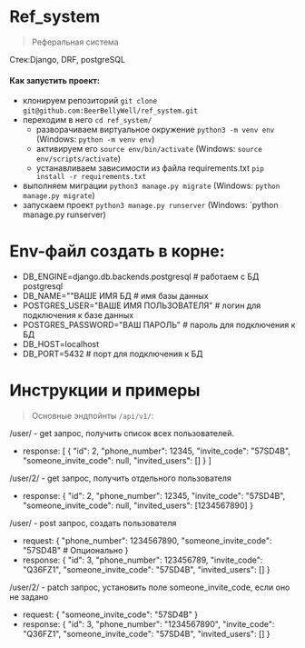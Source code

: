 # Ref_system
>Реферальная система

Стек:Django, DRF, postgreSQL

#### Как запустить проект:

+ клонируем репозиторий `git clone`
`git@github.com:BeerBellyWell/ref_system.git`
+ переходим в него `cd ref_system/`
    + разворачиваем виртуальное окружение
    `python3 -m venv env` (Windows: `python -m venv env`)
    + активируем его
    `source env/bin/activate` (Windows: `source env/scripts/activate`)
    + устанавливаем зависимости из файла requirements.txt
    `pip install -r requirements.txt`
+ выполняем миграции
`python3 manage.py migrate` (Windows: `python manage.py migrate`)
+ запускаем проект
`python3 manage.py runserver` (Windows: `python manage.py runserver)

# Env-файл создать в корне:
+ DB_ENGINE=django.db.backends.postgresql # работаем с БД postgresql
+ DB_NAME=""ВАШЕ ИМЯ БД # имя базы данных
+ POSTGRES_USER="ВАШЕ ИМЯ ПОЛЬЗОВАТЕЛЯ" # логин для подключения к базе данных
+ POSTGRES_PASSWORD="ВАШ ПАРОЛЬ" # пароль для подключения к БД
+ DB_HOST=localhost
+ DB_PORT=5432 # порт для подключения к БД

# Инструкции и примеры

>Основные эндпойнты `/api/v1/`:

/user/ - get запрос, получить список всех пользователей.
- response: [
    {
        "id": 2,
        "phone_number": 12345,
        "invite_code": "57SD4B",
        "someone_invite_code": null,
        "invited_users": []
    }
]

/user/2/ - get запрос, получить отдельного пользователя
- response: {
        "id": 2,
        "phone_number": 12345,
        "invite_code": "57SD4B",
        "someone_invite_code": null,
        "invited_users": [1234567890]
    }

/user/ - post запрос, создать пользователя
- request: {
    "phone_number": 1234567890,
    "someone_invite_code": "57SD4B"  # Опционально
}
- response: {
    "id": 3,
    "phone_number": 123456789,
    "invite_code": "Q36FZ1",
    "someone_invite_code": "57SD4B",
    "invited_users": []
}

/user/2/ - patch запрос, установить поле someone_invite_code, если оно не задано
- request: {
    "someone_invite_code": "57SD4B"
}
- response: {
    "id": 3,
    "phone_number": "1234567890",
    "invite_code": "Q36FZ1",
    "someone_invite_code": "57SD4B",
    "invited_users": []
}





